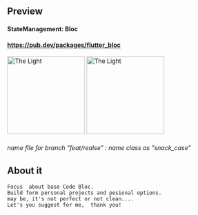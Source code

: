 
## Preview

#### StateManagement: Bloc 
#### https://pub.dev/packages/flutter_bloc

<img src="https://user-images.githubusercontent.com/53678723/194742310-52a4d233-96f2-411e-8f7e-825f64699323.PNG" width="180" alt="The Light"/>
<img src="https://user-images.githubusercontent.com/53678723/194742767-2358d4e3-38c9-4026-ac53-fb419be6a96b.PNG" width="180" alt="The Light"/>

######  name file for branch "feat/realse" : name class as "snack_case"

## About it

```
Focus  about base Code Bloc.
Build form personal projects and pesional options.
may be, it's not perfect or not clean.... 
Let's you suggest for me,  thank you!

```
